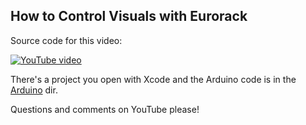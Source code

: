 ## How to Control Visuals with Eurorack 
Source code for this video:

[![YouTube video](http://img.youtube.com/vi/a7bOsu62Hzs/0.jpg)](https://www.youtube.com/watch?v=a7bOsu62Hzs "How to Control Visuals with Eurorack")

There's a project you open with Xcode and the Arduino code is in the [Arduino](./Arduino) dir.

Questions and comments on YouTube please!